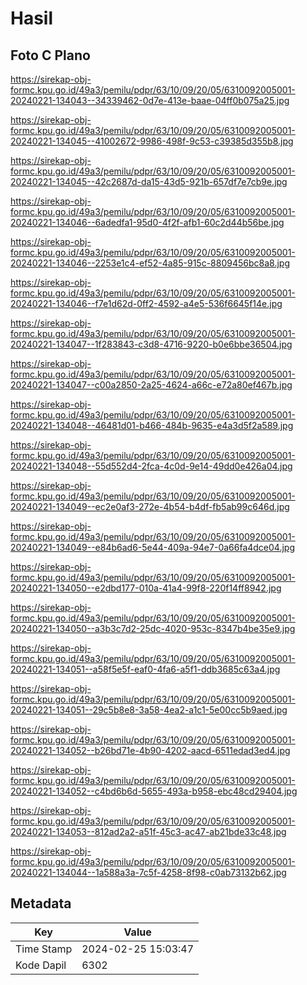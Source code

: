 # Hasil

## Foto C Plano

https://sirekap-obj-formc.kpu.go.id/49a3/pemilu/pdpr/63/10/09/20/05/6310092005001-20240221-134043--34339462-0d7e-413e-baae-04ff0b075a25.jpg

https://sirekap-obj-formc.kpu.go.id/49a3/pemilu/pdpr/63/10/09/20/05/6310092005001-20240221-134045--41002672-9986-498f-9c53-c39385d355b8.jpg

https://sirekap-obj-formc.kpu.go.id/49a3/pemilu/pdpr/63/10/09/20/05/6310092005001-20240221-134045--42c2687d-da15-43d5-921b-657df7e7cb9e.jpg

https://sirekap-obj-formc.kpu.go.id/49a3/pemilu/pdpr/63/10/09/20/05/6310092005001-20240221-134046--6adedfa1-95d0-4f2f-afb1-60c2d44b56be.jpg

https://sirekap-obj-formc.kpu.go.id/49a3/pemilu/pdpr/63/10/09/20/05/6310092005001-20240221-134046--2253e1c4-ef52-4a85-915c-8809456bc8a8.jpg

https://sirekap-obj-formc.kpu.go.id/49a3/pemilu/pdpr/63/10/09/20/05/6310092005001-20240221-134046--f7e1d62d-0ff2-4592-a4e5-536f6645f14e.jpg

https://sirekap-obj-formc.kpu.go.id/49a3/pemilu/pdpr/63/10/09/20/05/6310092005001-20240221-134047--1f283843-c3d8-4716-9220-b0e6bbe36504.jpg

https://sirekap-obj-formc.kpu.go.id/49a3/pemilu/pdpr/63/10/09/20/05/6310092005001-20240221-134047--c00a2850-2a25-4624-a66c-e72a80ef467b.jpg

https://sirekap-obj-formc.kpu.go.id/49a3/pemilu/pdpr/63/10/09/20/05/6310092005001-20240221-134048--46481d01-b466-484b-9635-e4a3d5f2a589.jpg

https://sirekap-obj-formc.kpu.go.id/49a3/pemilu/pdpr/63/10/09/20/05/6310092005001-20240221-134048--55d552d4-2fca-4c0d-9e14-49dd0e426a04.jpg

https://sirekap-obj-formc.kpu.go.id/49a3/pemilu/pdpr/63/10/09/20/05/6310092005001-20240221-134049--ec2e0af3-272e-4b54-b4df-fb5ab99c646d.jpg

https://sirekap-obj-formc.kpu.go.id/49a3/pemilu/pdpr/63/10/09/20/05/6310092005001-20240221-134049--e84b6ad6-5e44-409a-94e7-0a66fa4dce04.jpg

https://sirekap-obj-formc.kpu.go.id/49a3/pemilu/pdpr/63/10/09/20/05/6310092005001-20240221-134050--e2dbd177-010a-41a4-99f8-220f14ff8942.jpg

https://sirekap-obj-formc.kpu.go.id/49a3/pemilu/pdpr/63/10/09/20/05/6310092005001-20240221-134050--a3b3c7d2-25dc-4020-953c-8347b4be35e9.jpg

https://sirekap-obj-formc.kpu.go.id/49a3/pemilu/pdpr/63/10/09/20/05/6310092005001-20240221-134051--a58f5e5f-eaf0-4fa6-a5f1-ddb3685c63a4.jpg

https://sirekap-obj-formc.kpu.go.id/49a3/pemilu/pdpr/63/10/09/20/05/6310092005001-20240221-134051--29c5b8e8-3a58-4ea2-a1c1-5e00cc5b9aed.jpg

https://sirekap-obj-formc.kpu.go.id/49a3/pemilu/pdpr/63/10/09/20/05/6310092005001-20240221-134052--b26bd71e-4b90-4202-aacd-6511edad3ed4.jpg

https://sirekap-obj-formc.kpu.go.id/49a3/pemilu/pdpr/63/10/09/20/05/6310092005001-20240221-134052--c4bd6b6d-5655-493a-b958-ebc48cd29404.jpg

https://sirekap-obj-formc.kpu.go.id/49a3/pemilu/pdpr/63/10/09/20/05/6310092005001-20240221-134053--812ad2a2-a51f-45c3-ac47-ab21bde33c48.jpg

https://sirekap-obj-formc.kpu.go.id/49a3/pemilu/pdpr/63/10/09/20/05/6310092005001-20240221-134044--1a588a3a-7c5f-4258-8f98-c0ab73132b62.jpg


## Metadata

| Key        | Value               |
| ---------- | ------------------- |
| Time Stamp | 2024-02-25 15:03:47 |
| Kode Dapil | 6302                |



